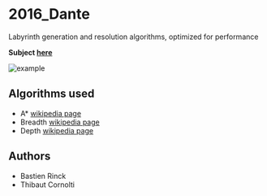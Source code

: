 # 2016_Dante
Labyrinth generation and resolution algorithms, optimized for performance

**Subject [here](https://github.com/thibautcornolti/Dante/blob/master/Subject.pdf)**

![example](https://imgur.com/kOXpsV0.png)

## Algorithms used

* A* [wikipedia page](https://en.wikipedia.org/wiki/A*_search_algorithm)
* Breadth [wikipedia page](https://en.wikipedia.org/wiki/Breadth-first_search)
* Depth [wikipedia page](https://en.wikipedia.org/wiki/Depth-first_search)

## Authors
* Bastien Rinck
* Thibaut Cornolti
